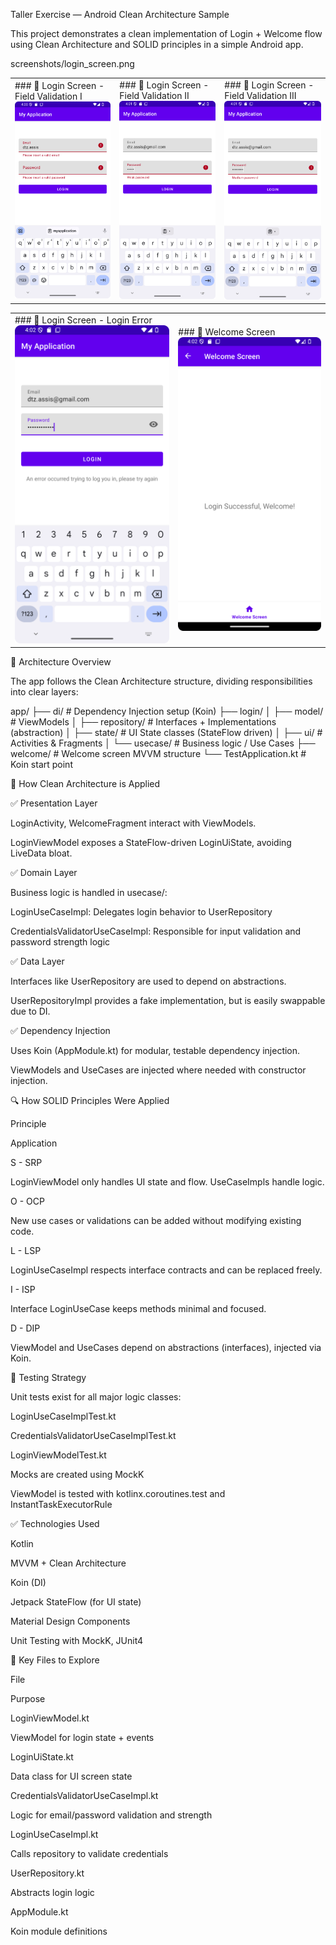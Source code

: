 Taller Exercise — Android Clean Architecture Sample

This project demonstrates a clean implementation of Login + Welcome flow using Clean Architecture and SOLID principles in a simple Android app.

screenshots/login_screen.png

<table>
  <tr>
    <td>
      ### 🔐 Login Screen - Field Validation I
      <img src="screenshots/Screenshot_20250703_010113.png" alt="Login Screen - Field Validation I" width="300"/>
    </td>
    <td>
      ### 🔐 Login Screen - Field Validation II
      <img src="screenshots/Screenshot_20250703_010148.png" alt="Login Screen - Field Validation II" width="300"/>
    </td>
    <td>
      ### 🔐 Login Screen - Field Validation III
      <img src="screenshots/Screenshot_20250703_010157.png" alt="Login Screen - Field Validation III" width="300"/>
    </td>
  </tr>
</table>
<table>
  <tr>
    <td>
      ### 🔐 Login Screen - Login Error
      <img src="screenshots/Screenshot_20250703_010232.png" alt="Login Screen - Login Error" width="300"/>
    </td>
    <td>
      ### 🎉 Welcome Screen
      <img src="screenshots/Screenshot_20250703_010206.png" alt="Welcome Screen" width="300"/>
    </td>
  </tr>
</table>

🧱 Architecture Overview

The app follows the Clean Architecture structure, dividing responsibilities into clear layers:

app/
├── di/                    # Dependency Injection setup (Koin)
├── login/
│   ├── model/            # ViewModels
│   ├── repository/       # Interfaces + Implementations (abstraction)
│   ├── state/            # UI State classes (StateFlow driven)
│   ├── ui/               # Activities & Fragments
│   └── usecase/          # Business logic / Use Cases
├── welcome/              # Welcome screen MVVM structure
└── TestApplication.kt    # Koin start point

🧩 How Clean Architecture is Applied

✅ Presentation Layer

LoginActivity, WelcomeFragment interact with ViewModels.

LoginViewModel exposes a StateFlow-driven LoginUiState, avoiding LiveData bloat.

✅ Domain Layer

Business logic is handled in usecase/:

LoginUseCaseImpl: Delegates login behavior to UserRepository

CredentialsValidatorUseCaseImpl: Responsible for input validation and password strength logic

✅ Data Layer

Interfaces like UserRepository are used to depend on abstractions.

UserRepositoryImpl provides a fake implementation, but is easily swappable due to DI.

✅ Dependency Injection

Uses Koin (AppModule.kt) for modular, testable dependency injection.

ViewModels and UseCases are injected where needed with constructor injection.

🔍 How SOLID Principles Were Applied

Principle

Application

S - SRP

LoginViewModel only handles UI state and flow. UseCaseImpls handle logic.

O - OCP

New use cases or validations can be added without modifying existing code.

L - LSP

LoginUseCaseImpl respects interface contracts and can be replaced freely.

I - ISP

Interface LoginUseCase keeps methods minimal and focused.

D - DIP

ViewModel and UseCases depend on abstractions (interfaces), injected via Koin.

🧪 Testing Strategy

Unit tests exist for all major logic classes:

LoginUseCaseImplTest.kt

CredentialsValidatorUseCaseImplTest.kt

LoginViewModelTest.kt

Mocks are created using MockK

ViewModel is tested with kotlinx.coroutines.test and InstantTaskExecutorRule

✅ Technologies Used

Kotlin

MVVM + Clean Architecture

Koin (DI)

Jetpack StateFlow (for UI state)

Material Design Components

Unit Testing with MockK, JUnit4

📂 Key Files to Explore

File

Purpose

LoginViewModel.kt

ViewModel for login state + events

LoginUiState.kt

Data class for UI screen state

CredentialsValidatorUseCaseImpl.kt

Logic for email/password validation and strength

LoginUseCaseImpl.kt

Calls repository to validate credentials

UserRepository.kt

Abstracts login logic

AppModule.kt

Koin module definitions
